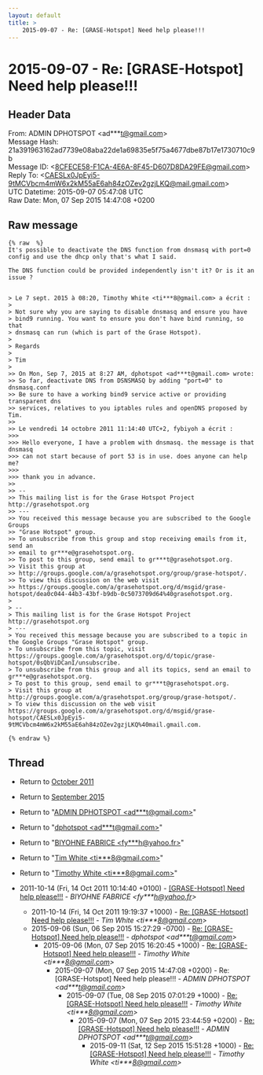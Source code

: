 ```yaml
---
layout: default
title: >
    2015-09-07 - Re: [GRASE-Hotspot] Need help please!!!
---
```


# 2015-09-07 - Re: [GRASE-Hotspot] Need help please!!!

## Header Data

From: ADMIN DPHOTSPOT \<ad***t@gmail.com\><br>
Message Hash: 21a391963162ad7739e08aba22de1a69835e5f75a4677dbe87b17e1730710c9b<br>
Message ID: \<8CFECE58-F1CA-4E6A-8F45-D607D8DA29FE@gmail.com\><br>
Reply To: \<CAESLx0JpEyi5-9tMCVbcm4mW6x2kM55aE6ah84zOZev2gzjLKQ@mail.gmail.com\><br>
UTC Datetime: 2015-09-07 05:47:08 UTC<br>
Raw Date: Mon, 07 Sep 2015 14:47:08 +0200<br>

## Raw message

```
{% raw  %}
It's possible to deactivate the DNS function from dnsmasq with port=0 config and use the dhcp only that's what I said.

The DNS function could be provided independently isn't it? Or is it an issue ?


> Le 7 sept. 2015 à 08:20, Timothy White <ti***8@gmail.com> a écrit :
> 
> Not sure why you are saying to disable dnsmasq and ensure you have
> bind9 running. You want to ensure you don't have bind running, so that
> dnsmasq can run (which is part of the Grase Hotspot).
> 
> Regards
> 
> Tim
> 
>> On Mon, Sep 7, 2015 at 8:27 AM, dphotspot <ad***t@gmail.com> wrote:
>> So far, deactivate DNS from DSNSMASQ by adding "port=0" to dnsmasq.conf
>> Be sure to have a working bind9 service active or providing transparent dns
>> services, relatives to you iptables rules and openDNS proposed by Tim.
>> 
>> Le vendredi 14 octobre 2011 11:14:40 UTC+2, fybiyoh a écrit :
>>> 
>>> Hello everyone, I have a problem with dnsmasq. the message is that dnsmasq
>>> can not start because of port 53 is in use. does anyone can help me?
>>> 
>>> thank you in advance.
>> 
>> --
>> This mailing list is for the Grase Hotspot Project http://grasehotspot.org
>> ---
>> You received this message because you are subscribed to the Google Groups
>> "Grase Hotspot" group.
>> To unsubscribe from this group and stop receiving emails from it, send an
>> email to gr***e@grasehotspot.org.
>> To post to this group, send email to gr***t@grasehotspot.org.
>> Visit this group at
>> http://groups.google.com/a/grasehotspot.org/group/grase-hotspot/.
>> To view this discussion on the web visit
>> https://groups.google.com/a/grasehotspot.org/d/msgid/grase-hotspot/dea0c044-44b3-43bf-b9db-0c5073709d64%40grasehotspot.org.
> 
> -- 
> This mailing list is for the Grase Hotspot Project http://grasehotspot.org
> --- 
> You received this message because you are subscribed to a topic in the Google Groups "Grase Hotspot" group.
> To unsubscribe from this topic, visit https://groups.google.com/a/grasehotspot.org/d/topic/grase-hotspot/0sQbViDCanI/unsubscribe.
> To unsubscribe from this group and all its topics, send an email to gr***e@grasehotspot.org.
> To post to this group, send email to gr***t@grasehotspot.org.
> Visit this group at http://groups.google.com/a/grasehotspot.org/group/grase-hotspot/.
> To view this discussion on the web visit https://groups.google.com/a/grasehotspot.org/d/msgid/grase-hotspot/CAESLx0JpEyi5-9tMCVbcm4mW6x2kM55aE6ah84zOZev2gzjLKQ%40mail.gmail.com.

{% endraw %}
```

## Thread

+ Return to [October 2011](/archive/2011/10)
+ Return to [September 2015](/archive/2015/09)

+ Return to "[ADMIN DPHOTSPOT <ad***t<span>@</span>gmail.com>](/authors/ad___t_at_gmail_com)"
+ Return to "[dphotspot <ad***t<span>@</span>gmail.com>](/authors/ad___t_at_gmail_com)"
+ Return to "[BIYOHNE FABRICE <fy***h<span>@</span>yahoo.fr>](/authors/fy___h_at_yahoo_fr)"
+ Return to "[Tim White <ti***8<span>@</span>gmail.com>](/authors/ti___8_at_gmail_com)"
+ Return to "[Timothy White <ti***8<span>@</span>gmail.com>](/authors/ti___8_at_gmail_com)"

+ 2011-10-14 (Fri, 14 Oct 2011 10:14:40 +0100) - [[GRASE-Hotspot] Need help please!!!](/archive/2011/10/d5ce24a64f05c6dc172d69f36e3b6342ef1633599e6a56bc5532529895eef5f1) - _BIYOHNE FABRICE \<fy***h@yahoo.fr\>_
  + 2011-10-14 (Fri, 14 Oct 2011 19:19:37 +1000) - [Re: [GRASE-Hotspot] Need help please!!!](/archive/2011/10/f2bd3c8f0591432abe16bcf63280128355e08c35079c3d799ecbbf88c23d2f47) - _Tim White \<ti***8@gmail.com\>_
  + 2015-09-06 (Sun, 06 Sep 2015 15:27:29 -0700) - [Re: [GRASE-Hotspot] Need help please!!!](/archive/2015/09/9fbc2f4e23172cf3856fa49605dab35d3fa99b781a7826a625f9adf218a73a1a) - _dphotspot \<ad***t@gmail.com\>_
    + 2015-09-06 (Mon, 07 Sep 2015 16:20:45 +1000) - [Re: [GRASE-Hotspot] Need help please!!!](/archive/2015/09/1653f13bb6d69874aef260a950c413c7f2893e4b6a00ce834bb94ab2b7daa3aa) - _Timothy White \<ti***8@gmail.com\>_
      + 2015-09-07 (Mon, 07 Sep 2015 14:47:08 +0200) - Re: [GRASE-Hotspot] Need help please!!! - _ADMIN DPHOTSPOT \<ad***t@gmail.com\>_
        + 2015-09-07 (Tue, 08 Sep 2015 07:01:29 +1000) - [Re: [GRASE-Hotspot] Need help please!!!](/archive/2015/09/b1c833d0cb6ecd6453f9ed4bf616af92824b27ba2e34cd4212b2a26a09c8cf8b) - _Timothy White \<ti***8@gmail.com\>_
          + 2015-09-07 (Mon, 07 Sep 2015 23:44:59 +0200) - [Re: [GRASE-Hotspot] Need help please!!!](/archive/2015/09/d874f2e860dfc101463ed5120beb1b99fd8b0c0a1341c6341f65c0f62c832449) - _ADMIN DPHOTSPOT \<ad***t@gmail.com\>_
            + 2015-09-11 (Sat, 12 Sep 2015 15:51:28 +1000) - [Re: [GRASE-Hotspot] Need help please!!!](/archive/2015/09/b1388dad48bb0a298b78bf3effe0614b5941e6626205bfde6e805997593b0557) - _Timothy White \<ti***8@gmail.com\>_

